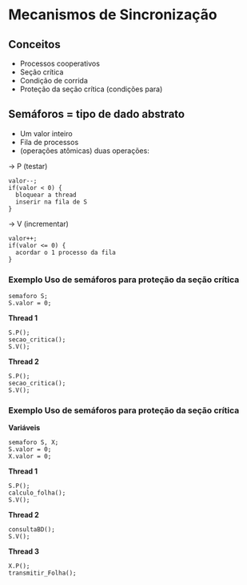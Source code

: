 # Mecanismos de Sincronização

## Conceitos

- Processos cooperativos  
- Seção crítica  
- Condição de corrida  
- Proteção da seção crítica (condições para)

## Semáforos = tipo de dado abstrato

- Um valor inteiro  
- Fila de processos  
- (operações atômicas) duas operações:

→ P (testar)
```
valor--;  
if(valor < 0) {  
  bloquear a thread  
  inserir na fila de S  
}
```
→ V (incrementar)

```
valor++;  
if(valor <= 0) {  
  acordar o 1 processo da fila  
}
```

### Exemplo Uso de semáforos para proteção da seção crítica

```
semaforo S;  
S.valor = 0;
```

**Thread 1**
```
S.P();  
secao_critica();  
S.V();
```
**Thread 2**  
```
S.P();  
secao_critica();  
S.V();
```
### Exemplo Uso de semáforos para proteção da seção crítica

**Variáveis**
```
semaforo S, X;  
S.valor = 0;
X.valor = 0;
```

**Thread 1**
```
S.P();  
calculo_folha();  
S.V();
```
**Thread 2**  
``` 
consultaBD();  
S.V();
```


**Thread 3**
```
X.P();  
transmitir_Folha();  
```


